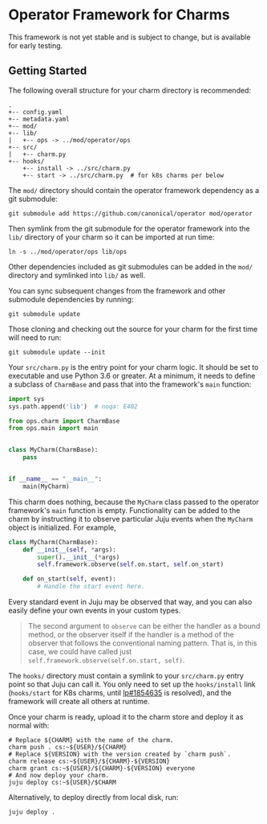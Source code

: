 # Operator Framework for Charms

This framework is not yet stable and is subject to change, but is available
for early testing.

## Getting Started

The following overall structure for your charm directory is recommended:

```
.
+-- config.yaml
+-- metadata.yaml
+-- mod/
+-- lib/
|   +-- ops -> ../mod/operator/ops
+-- src/
|   +-- charm.py
+-- hooks/
    +-- install -> ../src/charm.py
    +-- start -> ../src/charm.py  # for k8s charms per below
```

The `mod/` directory should contain the operator framework dependency as a git
submodule:

```
git submodule add https://github.com/canonical/operator mod/operator
```

Then symlink from the git submodule for the operator framework into the `lib/`
directory of your charm so it can be imported at run time:

```
ln -s ../mod/operator/ops lib/ops
```

Other dependencies included as git submodules can be added in the `mod/`
directory and symlinked into `lib/` as well.

You can sync subsequent changes from the framework and other submodule
dependencies by running:

```
git submodule update
```

Those cloning and checking out the source for your charm for the first time
will need to run:

```
git submodule update --init
```

Your `src/charm.py` is the entry point for your charm logic. It should be set
to executable and use Python 3.6 or greater. At a minimum, it needs to define
a subclass of `CharmBase` and pass that into the framework's `main` function:

```python
import sys
sys.path.append('lib')  # noqa: E402

from ops.charm import CharmBase
from ops.main import main


class MyCharm(CharmBase):
    pass


if __name__ == "__main__":
    main(MyCharm)
```

This charm does nothing, because the `MyCharm` class passed to the operator
framework's `main` function is empty. Functionality can be added to the charm
by instructing it to observe particular Juju events when the `MyCharm` object
is initialized. For example,

```python
class MyCharm(CharmBase):
    def __init__(self, *args):
        super().__init__(*args)
        self.framework.observe(self.on.start, self.on_start)

    def on_start(self, event):
        # Handle the start event here.
```

Every standard event in Juju may be observed that way, and you can also easily
define your own events in your custom types.

> The second argument to `observe` can be either the handler as a bound
> method, or the observer itself if the handler is a method of the observer
> that follows the conventional naming pattern. That is, in this case, we
> could have called just `self.framework.observe(self.on.start, self)`.

The `hooks/` directory must contain a symlink to your `src/charm.py` entry
point so that Juju can call it. You only need to set up the `hooks/install` link
(`hooks/start` for K8s charms, until [lp#1854635](https://bugs.launchpad.net/juju/+bug/1854635)
is resolved), and the framework will create all others at runtime.

Once your charm is ready, upload it to the charm store and deploy it as
normal with:

```
# Replace ${CHARM} with the name of the charm.
charm push . cs:~${USER}/${CHARM}
# Replace ${VERSION} with the version created by `charm push`.
charm release cs:~${USER}/${CHARM}-${VERSION}
charm grant cs:~${USER}/${CHARM}-${VERSION} everyone
# And now deploy your charm.
juju deploy cs:~${USER}/$CHARM
```

Alternatively, to deploy directly from local disk, run:

```
juju deploy .
```
